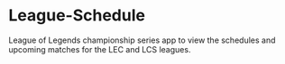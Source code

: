 # League-Schedule
League of Legends championship series app to view the schedules and upcoming matches for the LEC and LCS leagues.  
